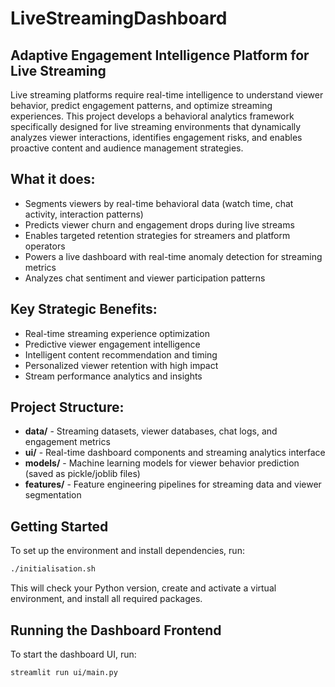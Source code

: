 # LiveStreamingDashboard

## Adaptive Engagement Intelligence Platform for Live Streaming

Live streaming platforms require real-time intelligence to understand viewer behavior, predict engagement patterns, and optimize streaming experiences. This project develops a behavioral analytics framework specifically designed for live streaming environments that dynamically analyzes viewer interactions, identifies engagement risks, and enables proactive content and audience management strategies.

## What it does:
- Segments viewers by real-time behavioral data (watch time, chat activity, interaction patterns)
- Predicts viewer churn and engagement drops during live streams
- Enables targeted retention strategies for streamers and platform operators
- Powers a live dashboard with real-time anomaly detection for streaming metrics
- Analyzes chat sentiment and viewer participation patterns

## Key Strategic Benefits:
- Real-time streaming experience optimization
- Predictive viewer engagement intelligence
- Intelligent content recommendation and timing
- Personalized viewer retention with high impact
- Stream performance analytics and insights

## Project Structure:
- **data/** - Streaming datasets, viewer databases, chat logs, and engagement metrics
- **ui/** - Real-time dashboard components and streaming analytics interface
- **models/** - Machine learning models for viewer behavior prediction (saved as pickle/joblib files)
- **features/** - Feature engineering pipelines for streaming data and viewer segmentation

## Getting Started
To set up the environment and install dependencies, run:

```bash
./initialisation.sh
```

This will check your Python version, create and activate a virtual environment, and install all required packages.

## Running the Dashboard Frontend

To start the dashboard UI, run:

```bash
streamlit run ui/main.py
```
